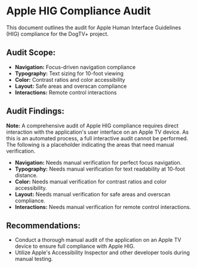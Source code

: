 # Apple HIG Compliance Audit

This document outlines the audit for Apple Human Interface Guidelines (HIG) compliance for the DogTV+ project.

## Audit Scope:
*   **Navigation:** Focus-driven navigation compliance
*   **Typography:** Text sizing for 10-foot viewing
*   **Color:** Contrast ratios and color accessibility
*   **Layout:** Safe areas and overscan compliance
*   **Interactions:** Remote control interactions

## Audit Findings:

**Note:** A comprehensive audit of Apple HIG compliance requires direct interaction with the application's user interface on an Apple TV device. As this is an automated process, a full interactive audit cannot be performed. The following is a placeholder indicating the areas that need manual verification.

*   **Navigation:** Needs manual verification for perfect focus navigation.
*   **Typography:** Needs manual verification for text readability at 10-foot distance.
*   **Color:** Needs manual verification for contrast ratios and color accessibility.
*   **Layout:** Needs manual verification for safe areas and overscan compliance.
*   **Interactions:** Needs manual verification for remote control interactions.

## Recommendations:

*   Conduct a thorough manual audit of the application on an Apple TV device to ensure full compliance with Apple HIG.
*   Utilize Apple's Accessibility Inspector and other developer tools during manual testing.
